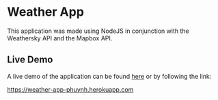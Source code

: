 # Weather App

This application was made using NodeJS in conjunction with the Weathersky API and the Mapbox API.

## Live Demo

A live demo of the application can be found [here](https://weather-app-phuynh.herokuapp.com) or by following the link:

https://weather-app-phuynh.herokuapp.com